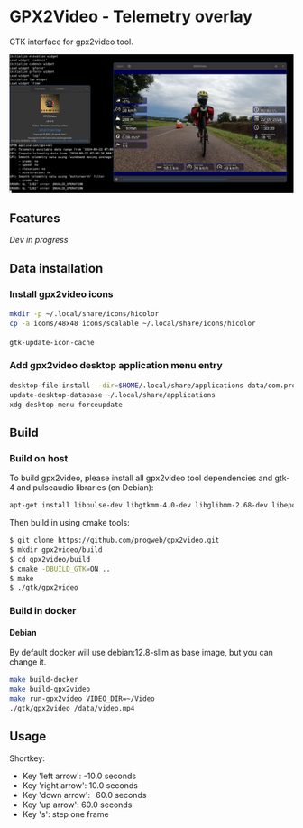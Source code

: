 # GPX2Video - Telemetry overlay

GTK interface for gpx2video tool.

![overview](./data/overview.png)


## Features

*Dev in progress*


## Data installation

### Install gpx2video icons

```bash
mkdir -p ~/.local/share/icons/hicolor
cp -a icons/48x48 icons/scalable ~/.local/share/icons/hicolor

gtk-update-icon-cache
```

### Add gpx2video desktop application menu entry

```bash
desktop-file-install --dir=$HOME/.local/share/applications data/com.progweb.gpx2video.desktop
update-desktop-database ~/.local/share/applications
xdg-desktop-menu forceupdate
```


## Build

### Build on host

To build gpx2video, please install all gpx2video tool dependencies 
and gtk-4 and pulseaudio libraries (on Debian):

```bash
apt-get install libpulse-dev libgtkmm-4.0-dev libglibmm-2.68-dev libepoxy-dev libglm-dev
```

Then build in using cmake tools:

```bash
$ git clone https://github.com/progweb/gpx2video.git
$ mkdir gpx2video/build
$ cd gpx2video/build
$ cmake -DBUILD_GTK=ON ..
$ make
$ ./gtk/gpx2video
```

### Build in docker

#### Debian

By default docker will use debian:12.8-slim as base image, but you can change it.

```bash
make build-docker
make build-gpx2video
make run-gpx2video VIDEO_DIR=~/Video
./gtk/gpx2video /data/video.mp4
```


## Usage

Shortkey:
  - Key 'left arrow': -10.0 seconds 
  - Key 'right arrow': 10.0 seconds
  - Key 'down arrow': -60.0 seconds
  - Key 'up arrow': 60.0 seconds
  - Key 's': step one frame


